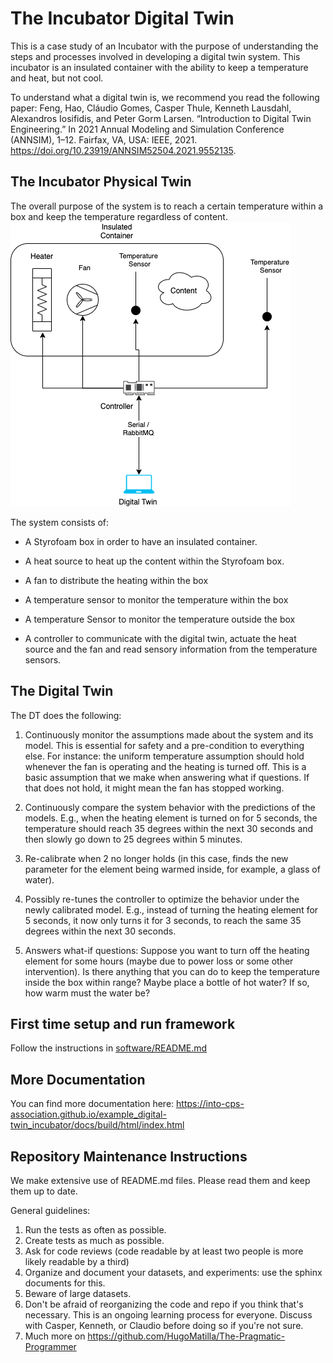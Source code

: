 # The Incubator Digital Twin

This is a case study of an Incubator with the purpose of understanding the steps and processes involved in developing a digital twin system.
This incubator is an insulated container with the ability to keep a temperature and heat, but not cool.

To understand what a digital twin is, we recommend you read the following paper:
Feng, Hao, Cláudio Gomes, Casper Thule, Kenneth Lausdahl, Alexandros Iosifidis, and Peter Gorm Larsen. “Introduction to Digital Twin Engineering.” In 2021 Annual Modeling and Simulation Conference (ANNSIM), 1–12. Fairfax, VA, USA: IEEE, 2021. https://doi.org/10.23919/ANNSIM52504.2021.9552135.

## The Incubator Physical Twin

The overall purpose of the system is to reach a certain temperature within a box and keep the temperature regardless of content.
![Incubator](figures/system.png)

The system consists of:

- A Styrofoam box in order to have an insulated container.

- A heat source to heat up the content within the Styrofoam box.

- A fan to distribute the heating within the box

- A temperature sensor to monitor the temperature within the box

- A temperature Sensor to monitor the temperature outside the box

- A controller to communicate with the digital twin, actuate the heat source and the fan and read sensory information from the temperature sensors.

## The Digital Twin

The DT does the following:

1. Continuously monitor the assumptions made about the system and its model. This is essential for safety and a pre-condition to everything else. For instance: the uniform temperature assumption should hold whenever the fan is operating and the heating is turned off. This is a basic assumption that we make when answering what if questions. If that does not hold, it might mean the fan has stopped working.

2. Continuously compare the system behavior with the predictions of the models. E.g., when the heating element is turned on for 5 seconds, the temperature should reach 35 degrees within the next 30 seconds and then slowly go down to 25 degrees within 5 minutes.

3. Re-calibrate when 2 no longer holds (in this case, finds the new parameter for the element being warmed inside, for example, a glass of water).

4. Possibly re-tunes the controller to optimize the behavior under the newly calibrated model. E.g., instead of turning the heating element for 5 seconds, it now only turns it for 3 seconds, to reach the same 35 degrees within the next 30 seconds.

5. Answers what-if questions: Suppose you want to turn off the heating element for some hours (maybe due to power loss or some other intervention). Is there anything that you can do to keep the temperature inside the box within range? Maybe place a bottle of hot water? If so, how warm must the water be?

## First time setup and run framework

Follow the instructions in [software/README.md](software/README.md)

## More Documentation

You can find more documentation here: https://into-cps-association.github.io/example_digital-twin_incubator/docs/build/html/index.html

## Repository Maintenance Instructions

We make extensive use of README.md files. Please read them and keep them up to date.

General guidelines:
1. Run the tests as often as possible.
2. Create tests as much as possible.
3. Ask for code reviews (code readable by at least two people is more likely readable by a third)
4. Organize and document your datasets, and experiments: use the sphinx documents for this.
5. Beware of large datasets.
6. Don't be afraid of reorganizing the code and repo if you think that's necessary. This is an ongoing learning process for everyone. Discuss with Casper, Kenneth, or Claudio before doing so if you're not sure.
7. Much more on https://github.com/HugoMatilla/The-Pragmatic-Programmer


